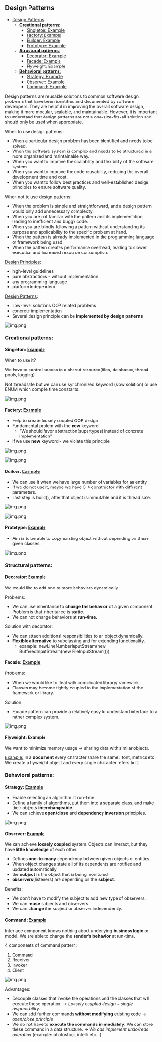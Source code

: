 ## Design Patterns

<!-- TOC -->
  * [Design Patterns](#design-patterns)
    * [**Creational patterns:**](#creational-patterns)
      * [Singleton: Example](#singleton-example)
      * [Factory: Example](#factory-example)
      * [Builder: Example](#builder-example)
      * [Prototype: Example](#prototype-example)
    * [**Structural patterns:**](#structural-patterns)
      * [Decorator: Example](#decorator-example)
      * [Facade: Example](#facade-example)
      * [Flyweight: Example](#flyweight-example)
    * [**Behavioral patterns**:](#behavioral-patterns)
      * [Strategy: Example](#strategy-example)
      * [Observer: Example](#observer-example)
      * [Command: Example](#command-example)
<!-- TOC -->

Design patterns are reusable solutions to common software design problems that have been identified and documented by software developers. They are helpful in improving the overall software design, making it more modular, scalable, and maintainable. However, it is important to understand that design patterns are not a one-size-fits-all solution and should only be used when appropriate.

When to use design patterns:

- When a particular design problem has been identified and needs to be solved.
- When the software system is complex and needs to be structured in a more organized and maintainable way.
- When you want to improve the scalability and flexibility of the software system.
- When you want to improve the code reusability, reducing the overall development time and cost.
- When you want to follow best practices and well-established design principles to ensure software quality. 

When not to use design patterns:

- When the problem is simple and straightforward, and a design pattern would only add unnecessary complexity.
- When you are not familiar with the pattern and its implementation, leading to inefficient and buggy code.
- When you are blindly following a pattern without understanding its purpose and applicability to the specific problem at hand.
- When the pattern is already implemented in the programming language or framework being used.
- When the pattern creates performance overhead, leading to slower execution and increased resource consumption.


<u>Design Principles</u>:

- high-level guidelines
- pure abstractions - without implementation
- any programming language
- platform independent

<u>Design Patterns</u>:

- Low-level solutions OOP related problems
- concrete implementation
- Several design principle can be **implemented by design patterns**

![img.png](../../../../resources/designpatterns/img.png)

### **Creational patterns:**

#### Singleton: [Example](creational_design_patterns/d01singleton)

When to use it?

We have to control access to a shared resource(files, databases, thread pools, logging)

Not threadsafe but we can use synchronized keyword (slow solution) or use ENUM which compile time constants.

![img.png](../../../../resources/designpatterns/creational/img_1.png)

#### Factory: [Example](creational_design_patterns/d02factory)

- Help to create loosely coupled OOP design
- Fundamental prblem with the **new** keyword
    - "We should favor abstraction(supertypes) instead of concrete implementation"
- if we use **new** keyword - we violate this principle

![img.png](../../../../resources/designpatterns/creational/img_2.png)

![img.png](../../../../resources/designpatterns/creational/img_3.png)

#### Builder: [Example](creational_design_patterns/d03builder)

- We can use it when we have large number of variables for an entity.
- If we do not use it, maybe we have 3-4 constructor with different parameters.
- Last step is build(), after that object is immutable and it is thread safe.

![img.png](../../../../resources/designpatterns/creational/img_4.png)

![img.png](../../../../resources/designpatterns/creational/img_5.png)

#### Prototype: [Example](creational_design_patterns/d04prototype)

- Aim is to be able to copy existing object without depending on these given classes.

![img.png](../../../../resources/designpatterns/creational/img_6.png)

### **Structural patterns:**

#### Decorator: [Example](structural_design_patterns/d08decorator)

We would like to add one or more behaviors dynamically.

Problems:

- We can use inheritance to **change the behavior** of a given component.
  Problem is that inheritance is **static.**
- We can not change behaviors at **run-time.**

Solution with decorator:

- We can attach additional responsibilities to an object dynamically.
- **Flexible alternative** to subclassing and for extending functionality.
    - example: newLineNumberInputStream(new BufferedInputStream(new FileInputStream()))

#### Facade: [Example](structural_design_patterns/d06facade)

Problems:

- When we would like to deal with complicated library/framework
- Classes may become tightly coupled to the implementation of the framework or library.

Solution:

- Facade pattern can provide a relatively easy to understand interface to a rather complex system.

![img.png](../../../../resources/designpatterns/structural/img_1.png)

#### Flyweight: [Example](structural_design_patterns/d9flyweight)

We want to minimize memory usage -> sharing data with similar objects.

<u>Example:</u> in a **document** every character share the same : font, metrics etc.
We create a flyweight object and every single character refers to it.

### **Behavioral patterns**:

#### Strategy: [Example](behavioral_design_patterns/d10strategy)

- Enable selecting an algorithm at run-time.
- Define a family of algorithms, put them into a separate class, and make their objects **interchangeable**.
- We can achieve **open/close** and **dependency inversion** principles.

![img.png](../../../../resources/designpatterns/behavioral/img.png)

#### Observer: [Example](behavioral_design_patterns/d11observer)

We can achieve **loosely coupled** system. Objects can interact, but they have **little knowledge** of each other.

- Defines **one-to-many** dependency between given objects or entities.
- When object changes state all of its dependents are notified and updated automatically
- the **subject** is the object that is being monitored
- **observers**(listeners) are depending on the **subject**.

Benefits:

- We don't have to modify the subject to add new type of observers.
- We can **reuse** subjects and observers
- We can **change** the subject or observer independently.

#### Command: [Example](behavioral_design_patterns/d12command)

Interface component knows nothing about underlying **business logic** or model.
We are able to change the **sender's behavior** at run-time.

4 components of command pattern:

1. Command
2. Receiver
3. Invoker
4. Client

![img.png](../../../../resources/designpatterns/behavioral/img_1.png)

Advantages:

- Decouple classes that invoke the operations and the classes that will execute these operation.
  -> _Loosely coupled design + single responsibility._
- We can add further commands **without modifying** existing code -> _open/close principle_
- We do not have to **execute the commands immediately**. We can store these command
  in a data structure. -> _We can implement undo/redo operation_.(example: photoshop, intellij etc...)

